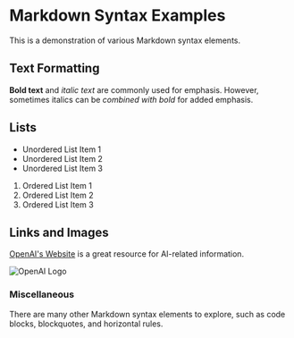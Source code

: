 # Markdown Syntax Examples

This is a demonstration of various Markdown syntax elements.

## Text Formatting

**Bold text** and *italic text* are commonly used for emphasis. However, sometimes italics can be *combined with bold* for added emphasis.

## Lists

- Unordered List Item 1
- Unordered List Item 2
- Unordered List Item 3

1. Ordered List Item 1
2. Ordered List Item 2
3. Ordered List Item 3

## Links and Images

[OpenAI's Website](https://www.openai.com) is a great resource for AI-related information.

![OpenAI Logo](https://openai.com/favicon.ico)

### Miscellaneous

There are many other Markdown syntax elements to explore, such as code blocks, blockquotes, and horizontal rules.

